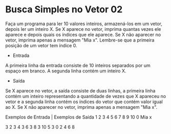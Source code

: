 # Busca Simples no Vetor 02

Faça um programa para ler 10 valores inteiros, armazená-los em um vetor, depois ler um inteiro X. Se X aparece no vetor, imprima quantas vezes ele aparece e depois quais os índices que ele aparece. Se X não aparecer no vetor, imprima apenas a mensagem "Mia x". Lembre-se que a primeira posição de um vetor tem índice 0.

- Entrada

A primeira linha da entrada consiste de 10 inteiros separados por um espaço em branco. A segunda linha contém um inteiro X.

- Saída

Se X aparece no vetor, a saída consiste de duas linhas, a primeira linha contém um inteiro representando a quantidade de vezes que X apareceu no vetor e a segunda linha contém os índices do vetor que contém valor igual ao X. Se X não aparecer no vetor, imprima apenas a mensagem "Mia x".

Exemplos de Entrada	    |     Exemplos de Saída
    1 2 3 4 5 6 7 8 9 10
            0                       Mia x

3 2 3 4 3 6 3 8 3 10                   5
            3                       0 2 4 6 8